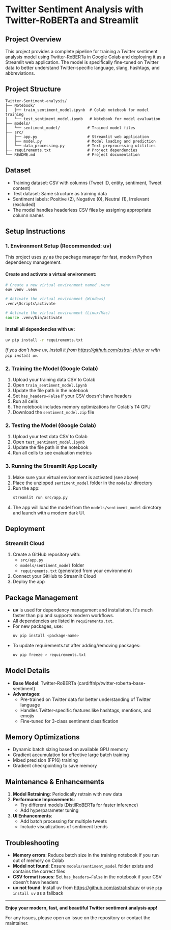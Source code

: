 # Twitter Sentiment Analysis with Twitter-RoBERTa and Streamlit

## Project Overview
This project provides a complete pipeline for training a Twitter sentiment analysis model using Twitter-RoBERTa in Google Colab and deploying it as a Streamlit web application. The model is specifically fine-tuned on Twitter data to better understand Twitter-specific language, slang, hashtags, and abbreviations.

## Project Structure
```
Twitter-Sentiment-analysis/
├── Notebook/
│   ├── train_sentiment_model.ipynb  # Colab notebook for model training
│   └── test_sentiment_model.ipynb   # Notebook for model evaluation
├── models/
│   └── sentiment_model/            # Trained model files
├── src/
│   ├── app.py                      # Streamlit web application
│   ├── model.py                    # Model loading and prediction
│   └── data_processing.py          # Text preprocessing utilities
├── requirements.txt                # Project dependencies
└── README.md                       # Project documentation
```

## Dataset
- Training dataset: CSV with columns (Tweet ID, entity, sentiment, Tweet content)
- Test dataset: Same structure as training data
- Sentiment labels: Positive (2), Negative (0), Neutral (1), Irrelevant (excluded)
- The model handles headerless CSV files by assigning appropriate column names

## Setup Instructions

### 1. Environment Setup (Recommended: uv)

This project uses [uv](https://github.com/astral-sh/uv) as the package manager for fast, modern Python dependency management.

#### Create and activate a virtual environment:
```bash
# Create a new virtual environment named .venv
euv venv .venv

# Activate the virtual environment (Windows)
.venv\Scripts\activate

# Activate the virtual environment (Linux/Mac)
source .venv/bin/activate
```

#### Install all dependencies with uv:
```bash
uv pip install -r requirements.txt
```

*If you don't have uv, install it from https://github.com/astral-sh/uv or with `pip install uv`.*

### 2. Training the Model (Google Colab)
1. Upload your training data CSV to Colab
2. Open `train_sentiment_model.ipynb`
3. Update the file path in the notebook
4. Set `has_headers=False` if your CSV doesn't have headers
5. Run all cells
6. The notebook includes memory optimizations for Colab's T4 GPU
7. Download the `sentiment_model.zip` file

### 2. Testing the Model (Google Colab)
1. Upload your test data CSV to Colab
2. Open `test_sentiment_model.ipynb`
3. Update the file path in the notebook
4. Run all cells to see evaluation metrics

### 3. Running the Streamlit App Locally
1. Make sure your virtual environment is activated (see above)
2. Place the unzipped `sentiment_model` folder in the `models/` directory
3. Run the app:
   ```bash
   streamlit run src/app.py
   ```
4. The app will load the model from the `models/sentiment_model` directory and launch with a modern dark UI.

## Deployment
### Streamlit Cloud
1. Create a GitHub repository with:
   - `src/app.py`
   - `models/sentiment_model` folder
   - `requirements.txt` (generated from your environment)
2. Connect your GitHub to Streamlit Cloud
3. Deploy the app

## Package Management
- **uv** is used for dependency management and installation. It's much faster than pip and supports modern workflows.
- All dependencies are listed in `requirements.txt`.
- For new packages, use:
  ```bash
  uv pip install <package-name>
  ```
- To update requirements.txt after adding/removing packages:
  ```bash
  uv pip freeze > requirements.txt
  ```

## Model Details
- **Base Model**: Twitter-RoBERTa (cardiffnlp/twitter-roberta-base-sentiment)
- **Advantages**:
  - Pre-trained on Twitter data for better understanding of Twitter language
  - Handles Twitter-specific features like hashtags, mentions, and emojis
  - Fine-tuned for 3-class sentiment classification

## Memory Optimizations
- Dynamic batch sizing based on available GPU memory
- Gradient accumulation for effective large batch training
- Mixed precision (FP16) training
- Gradient checkpointing to save memory

## Maintenance & Enhancements
1. **Model Retraining**: Periodically retrain with new data
2. **Performance Improvements**:
   - Try different models (DistilRoBERTa for faster inference)
   - Add hyperparameter tuning
3. **UI Enhancements**:
   - Add batch processing for multiple tweets
   - Include visualizations of sentiment trends

## Troubleshooting
- **Memory errors**: Reduce batch size in the training notebook if you run out of memory on Colab
- **Model not found**: Ensure `models/sentiment_model` folder exists and contains the correct files
- **CSV format issues**: Set `has_headers=False` in the notebook if your CSV doesn't have headers
- **uv not found**: Install uv from https://github.com/astral-sh/uv or use `pip install uv` as a fallback

---

**Enjoy your modern, fast, and beautiful Twitter sentiment analysis app!**

For any issues, please open an issue on the repository or contact the maintainer.